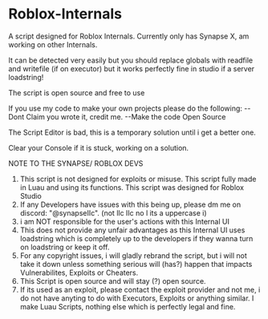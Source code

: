 # Roblox-Internals

A script designed for Roblox Internals. Currently only has Synapse X, am working on other Internals.

It can be detected very easily but you should replace globals with readfile and writefile (if on executor) but it works perfectly fine in studio if a server loadstring!

The script is open source and free to use

If you use my code to make your own projects please do the following:
--Dont Claim you wrote it, credit me.
--Make the code Open Source

The Script Editor is bad, this is a temporary solution until i get a better one.

Clear your Console if it is stuck, working on a solution.

NOTE TO THE SYNAPSE/ ROBLOX DEVS
1. This script is not designed for exploits or misuse. This script fully made in Luau and using its functions. This script was designed for Roblox Studio
2. If any Developers have issues with this being up, please dm me on discord: "@synapseIIc". (not llc IIc no l its a uppercase i)
3. i am NOT responsible for the user's actions with this Internal UI
4. This does not provide any unfair advantages as this Internal UI uses loadstring which is completely up to the developers if they wanna turn on loadstring or keep it off.
5. For any copyright issues, i will gladly rebrand the script, but i will not take it down unless something serious will (has?) happen that impacts Vulnerabilites, Exploits or Cheaters.
6. This Script is open source and will stay (?) open source.
7. If its used as an exploit, please contact the exploit provider and not me, i do not have anyting to do with Executors, Exploits or anything similar. I make Luau Scripts, nothing else which is perfectly legal and fine.

